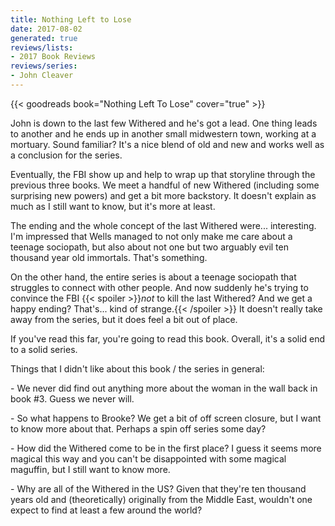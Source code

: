 ```yaml
---
title: Nothing Left to Lose
date: 2017-08-02
generated: true
reviews/lists:
- 2017 Book Reviews
reviews/series:
- John Cleaver
---
```

{{< goodreads book="Nothing Left To Lose" cover="true" >}}

John is down to the last few Withered and he's got a lead. One thing leads to another and he ends up in another small midwestern town, working at a mortuary. Sound familiar? It's a nice blend of old and new and works well as a conclusion for the series.  

Eventually, the FBI show up and help to wrap up that storyline through the previous three books. We meet a handful of new Withered (including some surprising new powers) and get a bit more backstory. It doesn't explain as much as I still want to know, but it's more at least.  

<!--more-->

The ending and the whole concept of the last Withered were... interesting. I'm impressed that Wells managed to not only make me care about a teenage sociopath, but also about not one but two arguably evil ten thousand year old immortals. That's something.  

On the other hand, the entire series is about a teenage sociopath that struggles to connect with other people. And now suddenly he's trying to convince the FBI  {{< spoiler >}}_not_ to kill the last Withered? And we get a happy ending? That's... kind of strange.{{< /spoiler >}}  It doesn't really take away from the series, but it does feel a bit out of place.  

If you've read this far, you're going to read this book. Overall, it's a solid end to a solid series.  

Things that I didn't like about this book / the series in general:  

\- We never did find out anything more about the woman in the wall back in book #3. Guess we never will.  

\- So what happens to Brooke? We get a bit of off screen closure, but I want to know more about that. Perhaps a spin off series some day?  

\- How did the Withered come to be in the first place? I guess it seems more magical this way and you can't be disappointed with some magical maguffin, but I still want to know more.  

\- Why are all of the Withered in the US? Given that they're ten thousand years old and (theoretically) originally from the Middle East, wouldn't one expect to find at least a few around the world?


